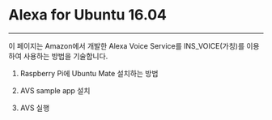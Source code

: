 # Alexa for Ubuntu 16.04

---

이 페이지는 Amazon에서 개발한 Alexa Voice Service를 INS\_VOICE\(가칭\)를 이용하여 사용하는 방법을 기술합니다.

1. Raspberry Pi에 Ubuntu Mate 설치하는 방법

2. AVS sample app 설치

3. AVS 실행


